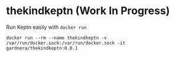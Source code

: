 # thekindkeptn (Work In Progress)

Run Keptn easily with `docker run`

```
docker run --rm --name thekindkeptn -v /var/run/docker.sock:/var/run/docker.sock -it gardnera/thekindkeptn:0.0.1
```
